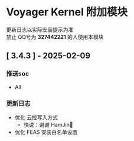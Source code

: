 # Voyager Kernel 附加模块
更新日志以实际安装提示为准  
禁止 QQ号为 **327442221** 的人使用本模块

## [ 3.4.3 ] - 2025-02-09

### 推送soc

- All

### 更新日志

- 优化 云控写入方式
  - 快说：谢谢 HamJin🐔
- 优化 FEAS 安装白名单设置
